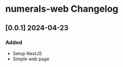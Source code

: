 # numerals-web Changelog

<!-- https://keepachangelog.com/en/1.0.0/ -->

## [0.0.1] 2024-04-23
### Added
- Setup NextJS
- Simple web page
